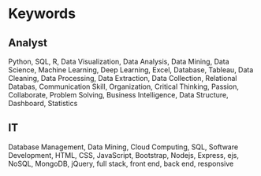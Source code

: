 # Keywords
## Analyst
 Python, SQL, R, Data Visualization, Data Analysis, Data Mining, Data Science, Machine Learning, Deep Learning, Excel, Database, Tableau, Data Cleaning, Data Processing, Data Extraction, Data Collection, Relational Databas, Communication Skill, Organization, Critical Thinking, Passion, Collaborate, Problem Solving, Business Intelligence, Data Structure, Dashboard, Statistics 

## IT
Database Management, Data Mining, Cloud Computing, SQL, Software Development, HTML, CSS, JavaScript, Bootstrap, Nodejs, Express, ejs, NoSQL, MongoDB, jQuery, full stack, front end, back end, responsive